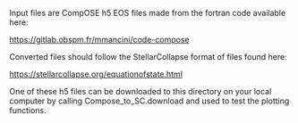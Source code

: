 Input files are CompOSE h5 EOS files made from the fortran code available here:

https://gitlab.obspm.fr/mmancini/code-compose

Converted files should follow the StellarCollapse format of files found here:

https://stellarcollapse.org/equationofstate.html

One of these h5 files can be downloaded to this directory on your local computer by calling Compose_to_SC.download and used to test the plotting functions.
